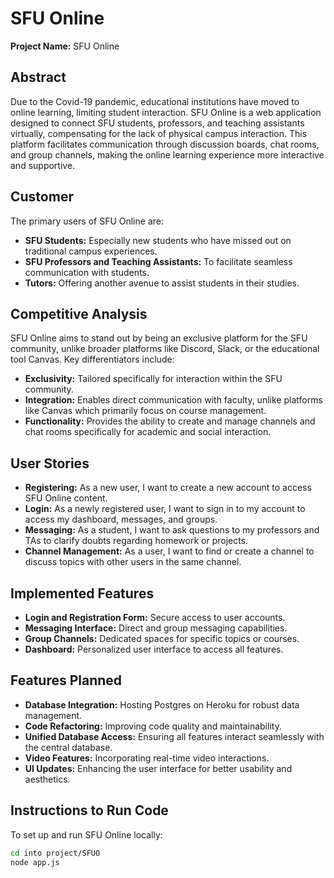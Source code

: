 # SFU Online

**Project Name:** SFU Online

## Abstract
Due to the Covid-19 pandemic, educational institutions have moved to online learning, limiting student interaction. SFU Online is a web application designed to connect SFU students, professors, and teaching assistants virtually, compensating for the lack of physical campus interaction. This platform facilitates communication through discussion boards, chat rooms, and group channels, making the online learning experience more interactive and supportive.

## Customer
The primary users of SFU Online are:
- **SFU Students:** Especially new students who have missed out on traditional campus experiences.
- **SFU Professors and Teaching Assistants:** To facilitate seamless communication with students.
- **Tutors:** Offering another avenue to assist students in their studies.

## Competitive Analysis
SFU Online aims to stand out by being an exclusive platform for the SFU community, unlike broader platforms like Discord, Slack, or the educational tool Canvas. Key differentiators include:
- **Exclusivity:** Tailored specifically for interaction within the SFU community.
- **Integration:** Enables direct communication with faculty, unlike platforms like Canvas which primarily focus on course management.
- **Functionality:** Provides the ability to create and manage channels and chat rooms specifically for academic and social interaction.

## User Stories
- **Registering:** As a new user, I want to create a new account to access SFU Online content.
- **Login:** As a newly registered user, I want to sign in to my account to access my dashboard, messages, and groups.
- **Messaging:** As a student, I want to ask questions to my professors and TAs to clarify doubts regarding homework or projects.
- **Channel Management:** As a user, I want to find or create a channel to discuss topics with other users in the same channel.

## Implemented Features
- **Login and Registration Form:** Secure access to user accounts.
- **Messaging Interface:** Direct and group messaging capabilities.
- **Group Channels:** Dedicated spaces for specific topics or courses.
- **Dashboard:** Personalized user interface to access all features.

## Features Planned
- **Database Integration:** Hosting Postgres on Heroku for robust data management.
- **Code Refactoring:** Improving code quality and maintainability.
- **Unified Database Access:** Ensuring all features interact seamlessly with the central database.
- **Video Features:** Incorporating real-time video interactions.
- **UI Updates:** Enhancing the user interface for better usability and aesthetics.

## Instructions to Run Code
To set up and run SFU Online locally:
```bash
cd into project/SFUO
node app.js
